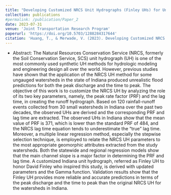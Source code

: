 ```yaml
---
title: "Developing Customized NRCS Unit Hydrographs (Finley UHs) for Ungauged Watersheds in Indiana"
collection: publications
#permalink: /publication/Paper_2
date: 2023-07-31
venue: 'Joint Transportation Research Program'
paperurl: 'https://doi.org/10.5703/1288284317644'
citation: 'Huang, T., & Merwade, V. (2023). Developing Customized NRCS Unit Hydrographs (Finley UHs) for Ungauged Watersheds in Indiana.'
---
```

* Abstract: The Natural Resources Conservation Service (NRCS, formerly the Soil Conservation Service, SCS) unit hydrograph (UH) is one of the most commonly used synthetic UH methods for hydrologic modeling and engineering design all over the world. However, previous studies have shown that the application of the NRCS UH method for some ungauged watersheds in the state of Indiana produced unrealistic flood predictions for both the peak discharge and the time to peak. The objective of this work is to customize the NRCS UH by analyzing the role of its two key parameters, namely, the peak rate factor (PRF) and the lag time, in creating the runoff hydrograph. Based on 120 rainfall-runoff events collected from 30 small watersheds in Indiana over the past two decades, the observed UHs are derived and the corresponding PRF and lag time are extracted. The observed UHs in Indiana show that the mean value of PRF is 371, which is lower than the standard PRF of 484, and the NRCS lag time equation tends to underestimate the “true” lag time. Moreover, a multiple linear regression method, especially the stepwise selection technique, is employed to relate the NRCS UH parameters to the most appropriate geomorphic attributes extracted from the study watersheds. Both the statewide and regional regression models show that the main channel slope is a major factor in determining the PRF and lag time. A customized Indiana unit hydrograph, referred as Finley UH to honor David Finley who inspired this study, is derived with updated parameters and the Gamma function. Validation results show that the Finley UH provides more reliable and accurate predictions in terms of the peak discharge and the time to peak than the original NRCS UH for the watersheds in Indiana.
